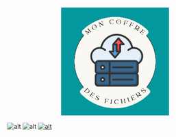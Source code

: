 <p align="center" width="100%">
    <img  
    src="public/assets/img/logo.png" 
    alt="logo"
    title="Logo Mon coffre des fichiers"
    width=50%/> 
</p>


<p align="center">

![alt](https://img.shields.io/badge/PHP->=7.2.5-orange)
![alt](https://img.shields.io/badge/Symfony-5.4-green)
[![alt](https://img.shields.io/badge/GitHub-appryll-blue)](https://github.com/Appryll)

</p>